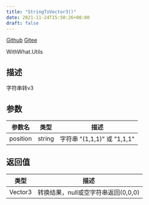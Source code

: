 ```yaml
---
title: "StringToVector3()"
date: 2021-11-24T15:50:26+08:00
draft: false
---
```


[Github](https://github.com/AlanWeekend/WithWhatForUnity/blob/upm/Runtime/Utils/VectorUtils.cs#L12)
[Gitee](https://gitee.com/week233/with_what_for_unity/blob/upm/Runtime/Utils/VectorUtils.cs#L12)

WithWhat.Utils
## 描述
字符串转v3
## 参数
| 参数名 | 类型 | 描述 |
| - | - | - |
| position | string | 字符串 "(1,1,1)" 或 "1,1,1" |
## 返回值
| 类型 | 描述 |
| - | - |
| Vector3 | 转换结果，null或空字符串返回(0,0,0) |